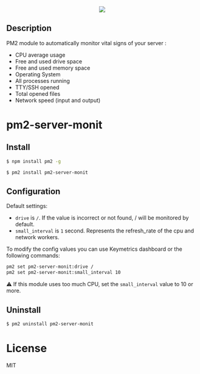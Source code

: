 
<div align="center">
    <img src="https://github.com/pm2-hive/pm2-server-monit/raw/master/server-monit.png">
</div>

## Description

PM2 module to automatically monitor vital signs of your server :

* CPU average usage
* Free and used drive space
* Free and used memory space
* Operating System
* All processes running
* TTY/SSH opened
* Total opened files
* Network speed (input and output)

# pm2-server-monit

## Install

```bash
$ npm install pm2 -g

$ pm2 install pm2-server-monit
```

## Configuration

Default settings:

* `drive` is `/`. If the value is incorrect or not found, / will be monitored by default.
* `small_interval` is `1` second. Represents the refresh_rate of the cpu and network workers.

To modify the config values you can use Keymetrics dashboard or the following commands:

```bash
pm2 set pm2-server-monit:drive /
pm2 set pm2-server-monit:small_interval 10
```

:warning: If this module uses too much CPU, set the `small_interval` value to 10 or more.

## Uninstall

```bash
$ pm2 uninstall pm2-server-monit
```

# License

MIT
